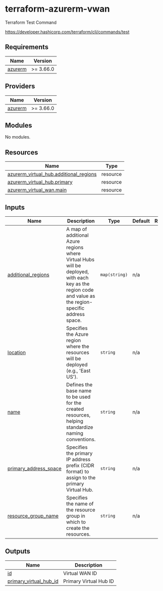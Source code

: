 # terraform-azurerm-vwan

Terraform Test Command

https://developer.hashicorp.com/terraform/cli/commands/test
<!-- BEGIN_TF_DOCS -->
## Requirements

| Name | Version |
|------|---------|
| <a name="requirement_azurerm"></a> [azurerm](#requirement\_azurerm) | >= 3.66.0 |

## Providers

| Name | Version |
|------|---------|
| <a name="provider_azurerm"></a> [azurerm](#provider\_azurerm) | >= 3.66.0 |

## Modules

No modules.

## Resources

| Name | Type |
|------|------|
| [azurerm_virtual_hub.additional_regions](https://registry.terraform.io/providers/hashicorp/azurerm/latest/docs/resources/virtual_hub) | resource |
| [azurerm_virtual_hub.primary](https://registry.terraform.io/providers/hashicorp/azurerm/latest/docs/resources/virtual_hub) | resource |
| [azurerm_virtual_wan.main](https://registry.terraform.io/providers/hashicorp/azurerm/latest/docs/resources/virtual_wan) | resource |

## Inputs

| Name | Description | Type | Default | Required |
|------|-------------|------|---------|:--------:|
| <a name="input_additional_regions"></a> [additional\_regions](#input\_additional\_regions) | A map of additional Azure regions where Virtual Hubs will be deployed, with each key as the region code and value as the region-specific address space. | `map(string)` | n/a | yes |
| <a name="input_location"></a> [location](#input\_location) | Specifies the Azure region where the resources will be deployed (e.g., 'East US'). | `string` | n/a | yes |
| <a name="input_name"></a> [name](#input\_name) | Defines the base name to be used for the created resources, helping standardize naming conventions. | `string` | n/a | yes |
| <a name="input_primary_address_space"></a> [primary\_address\_space](#input\_primary\_address\_space) | Specifies the primary IP address prefix (CIDR format) to assign to the primary Virtual Hub. | `string` | n/a | yes |
| <a name="input_resource_group_name"></a> [resource\_group\_name](#input\_resource\_group\_name) | Specifies the name of the resource group in which to create the resources. | `string` | n/a | yes |

## Outputs

| Name | Description |
|------|-------------|
| <a name="output_id"></a> [id](#output\_id) | Virtual WAN ID |
| <a name="output_primary_virtual_hub_id"></a> [primary\_virtual\_hub\_id](#output\_primary\_virtual\_hub\_id) | Primary Virtual Hub ID |
<!-- END_TF_DOCS -->